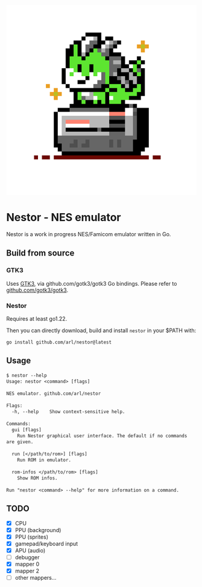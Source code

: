 ![Nestor](./ui/logo.png)

# Nestor - NES emulator

Nestor is a work in progress NES/Famicom emulator written in Go.

## Build from source

### GTK3

Uses [GTK3](gtk.org), via github.com/gotk3/gotk3 Go bindings.
Please refer to [github.com/gotk3/gotk3](https://github.com/gotk3/gotk3).

### Nestor

Requires at least go1.22.

Then you can directly download, build and install `nestor` in your $PATH with:

```
go install github.com/arl/nestor@latest
```

## Usage

```
$ nestor --help
Usage: nestor <command> [flags]

NES emulator. github.com/arl/nestor

Flags:
  -h, --help    Show context-sensitive help.

Commands:
  gui [flags]
    Run Nestor graphical user interface. The default if no commands are given.

  run [</path/to/rom>] [flags]
    Run ROM in emulator.

  rom-infos </path/to/rom> [flags]
    Show ROM infos.

Run "nestor <command> --help" for more information on a command.
```

## TODO

 - [x] CPU
 - [x] PPU (background)
 - [x] PPU (sprites)
 - [x] gamepad/keyboard input
 - [X] APU (audio)
 - [ ] debugger
 - [x] mapper 0
 - [x] mapper 2
 - [ ] other mappers...
